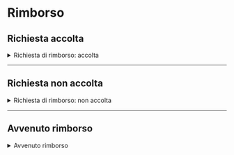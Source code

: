 # Rimborso

## Richiesta accolta

<details>

<summary>Richiesta di rimborso: accolta</summary>

**🖋 Titolo del messaggio:** Richiesta di rimborso accolta

🗒 **Testo del messaggio**:&#x20;

La tua richiesta di rimborso riguardante  <mark style="color:purple;">{oggetto}</mark> è stata accolta.

**Ti rimborseremo**: <00,00> €

Entro il: \<gg/mm/aaaa>

**🪄 Pulsante**: n/a

***

**Destinatari:** Al cittadino che ha presentato richiesta di rimborso.

**Quando inviarlo:** Quando la richiesta è confermata dall’ente.

**User story:** Come cittadino voglio ricevere aggiornamenti sullo stato della mia richiesta.

</details>

***

## Richiesta non accolta

<details>

<summary>Richiesta di rimborso: non accolta</summary>

**🖋 Titolo del messaggio:** Richiesta di rimborso non accolta

🗒 **Testo del messaggio**:&#x20;

La richiesta di rimborso riguardante  <mark style="color:purple;">{oggetto}</mark> non è stata accolta.

Per ulteriori informazioni, \[visita questo sito]\(URL).

**🪄 Pulsante**: n/a

***

**Destinatari:** Al cittadino che ha presentato richiesta di rimborso

**Quando inviarlo:** Quando la richiesta è rifiutata dall’ente

**User story:** Come cittadino voglio ricevere aggiornamenti sullo stato della mia richiesta

</details>

***

## Avvenuto rimborso&#x20;

<details>

<summary>Avvenuto rimborso</summary>

**🖋 Titolo del messaggio:** Il tuo rimborso è in arrivo

🗒 **Testo del messaggio**:&#x20;

Il \<gg/mm/aaaa> abbiamo emesso un rimborso per <mark style="color:purple;">{oggetto}.</mark>

**Ti abbiamo rimborsato:** <00,00> €

Per maggiori informazioni o per richiedere assistenza, contattaci tramite i canali che trovi nella scheda servizio.

**🪄 Pulsante**: Vedi ricevuta

***

**Destinatari:** Al cittadino che ha presentato richiesta di rimborso, il cittadino che ha ricevuto il rimborso

**Quando inviarlo:** Quando la richiesta è confermata dall’ente

**User story:** Come cittadino voglio ricevere aggiornamenti sullo stato della mia richiesta

</details>
